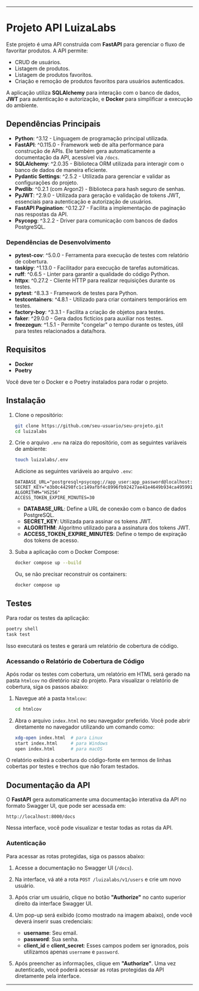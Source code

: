 
---

# Projeto API LuizaLabs

Este projeto é uma API construída com **FastAPI** para gerenciar o fluxo de favoritar produtos. A API permite:

- CRUD de usuários.
- Listagem de produtos.
- Listagem de produtos favoritos.
- Criação e remoção de produtos favoritos para usuários autenticados.

A aplicação utiliza **SQLAlchemy** para interação com o banco de dados, **JWT** para autenticação e autorização, e **Docker** para simplificar a execução do ambiente.

## Dependências Principais

- **Python**: ^3.12 - Linguagem de programação principal utilizada.
- **FastAPI**: ^0.115.0 - Framework web de alta performance para construção de APIs. Ele também gera automaticamente a documentação da API, acessível via `/docs`.
- **SQLAlchemy**: ^2.0.35 - Biblioteca ORM utilizada para interagir com o banco de dados de maneira eficiente.
- **Pydantic Settings**: ^2.5.2 - Utilizada para gerenciar e validar as configurações do projeto.
- **Pwdlib**: ^0.2.1 (com Argon2) - Biblioteca para hash seguro de senhas.
- **PyJWT**: ^2.9.0 - Utilizada para geração e validação de tokens JWT, essenciais para autenticação e autorização de usuários.
- **FastAPI Pagination**: ^0.12.27 - Facilita a implementação de paginação nas respostas da API.
- **Psycopg**: ^3.2.2 - Driver para comunicação com bancos de dados PostgreSQL.

### Dependências de Desenvolvimento

- **pytest-cov**: ^5.0.0 - Ferramenta para execução de testes com relatório de cobertura.
- **taskipy**: ^1.13.0 - Facilitador para execução de tarefas automáticas.
- **ruff**: ^0.6.5 - Linter para garantir a qualidade do código Python.
- **httpx**: ^0.27.2 - Cliente HTTP para realizar requisições durante os testes.
- **pytest**: ^8.3.3 - Framework de testes para Python.
- **testcontainers**: ^4.8.1 - Utilizado para criar containers temporários em testes.
- **factory-boy**: ^3.3.1 - Facilita a criação de objetos para testes.
- **faker**: ^29.0.0 - Gera dados fictícios para auxiliar nos testes.
- **freezegun**: ^1.5.1 - Permite "congelar" o tempo durante os testes, útil para testes relacionados a data/hora.

## Requisitos

- **Docker**
- **Poetry**

Você deve ter o Docker e o Poetry instalados para rodar o projeto.

## Instalação

1. Clone o repositório:
   ```bash
   git clone https://github.com/seu-usuario/seu-projeto.git
   cd luizalabs
   ```

2. Crie o arquivo `.env` na raiza do repositório, com as seguintes variáveis de ambiente:
   ```bash
   touch luizalabs/.env
   ```

   Adicione as seguintes variáveis ao arquivo `.env`:

   ```
   DATABASE_URL="postgresql+psycopg://app_user:app_password@localhost:5432/app_db"
   SECRET_KEY="e3b0c44298fc1c149afbf4c8996fb92427ae41e4649b934ca495991b7852b855"
   ALGORITHM="HS256"
   ACCESS_TOKEN_EXPIRE_MINUTES=30
   ```

   - **DATABASE_URL**: Define a URL de conexão com o banco de dados PostgreSQL.
   - **SECRET_KEY**: Utilizada para assinar os tokens JWT.
   - **ALGORITHM**: Algoritmo utilizado para a assinatura dos tokens JWT.
   - **ACCESS_TOKEN_EXPIRE_MINUTES**: Define o tempo de expiração dos tokens de acesso.

3. Suba a aplicação com o Docker Compose:
   ```bash
   docker compose up --build
   ```

   Ou, se não precisar reconstruir os containers:
   ```bash
   docker compose up
   ```

## Testes

Para rodar os testes da aplicação:

```bash
poetry shell
task test
```

Isso executará os testes e gerará um relatório de cobertura de código.

### Acessando o Relatório de Cobertura de Código

Após rodar os testes com cobertura, um relatório em HTML será gerado na pasta `htmlcov` no diretório raiz do projeto. Para visualizar o relatório de cobertura, siga os passos abaixo:

1. Navegue até a pasta `htmlcov`:
   ```bash
   cd htmlcov
   ```

2. Abra o arquivo `index.html` no seu navegador preferido. Você pode abrir diretamente no navegador utilizando um comando como:
   ```bash
   xdg-open index.html  # para Linux
   start index.html     # para Windows
   open index.html      # para macOS
   ```

O relatório exibirá a cobertura do código-fonte em termos de linhas cobertas por testes e trechos que não foram testados.

## Documentação da API

O **FastAPI** gera automaticamente uma documentação interativa da API no formato Swagger UI, que pode ser acessada em:

```
http://localhost:8000/docs
```

Nessa interface, você pode visualizar e testar todas as rotas da API.

### Autenticação

Para acessar as rotas protegidas, siga os passos abaixo:

1. Acesse a documentação no Swagger UI (`/docs`).
2. Na interface, vá até a rota `POST /luizalabs/v1/users` e crie um novo usuário.

3. Após criar um usuário, clique no botão **"Authorize"** no canto superior direito da interface Swagger UI.
4. Um pop-up será exibido (como mostrado na imagem abaixo), onde você deverá inserir suas credenciais:


   - **username**: Seu email.
   - **password**: Sua senha.
   - **client_id** e **client_secret**: Esses campos podem ser ignorados, pois utilizamos apenas `username` e `password`.

5. Após preencher as informações, clique em **"Authorize"**. Uma vez autenticado, você poderá acessar as rotas protegidas da API diretamente pela interface.


---

